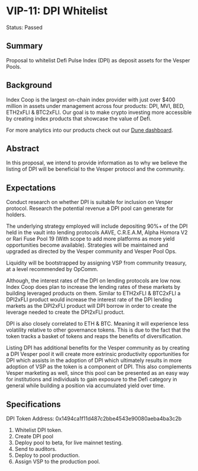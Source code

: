 # VIP-11: DPI Whitelist
Status: Passed

## Summary
Proposal to whitelist Defi Pulse Index (DPI) as deposit assets for the Vesper Pools.

## Background
Index Coop is the largest on-chain index provider with just over $400 million in assets under management across four products: DPI, MVI, BED, ETH2xFLI & BTC2xFLI. Our goal is to make crypto investing more accessible by creating index products that showcase the value of Defi.

For more analytics into our products check out our [Dune dashboard](https://dune.xyz/jdcook/Index-Coop).

## Abstract
In this proposal, we intend to provide information as to why we believe the listing of DPI will be beneficial to the Vesper protocol and the community.

## Expectations
Conduct research on whether DPI is suitable for inclusion on Vesper protocol. Research the potential revenue a DPI pool can generate for holders.

The underlying strategy employed will include depositing 90%+ of the DPI held in the vault into lending protocols AAVE, C.R.E.A.M, Alpha Homora V2 or Rari Fuse Pool 19 (With scope to add more platforms as more yield opportunities become available). Strategies will be maintained and upgraded as directed by the Vesper community and Vesper Pool Ops.

Liquidity will be bootstrapped by assigning VSP from community treasury, at a level recommended by OpComm.

Although, the interest rates of the DPI on lending protocols are low now. Index Coop does plan to increase the lending rates of these markets by building leveraged products on them. Similar to ETH2xFLI & BTC2xFLI a DPI2xFLI product would increase the interest rate of the DPI lending markets as the DPI2xFLI product will DPI borrow in order to create the leverage needed to create the DPI2xFLI product.

DPI is also closely correlated to ETH & BTC. Meaning it will experience less volatility relative to other governance tokens. This is due to the fact that the token tracks a basket of tokens and reaps the benefits of diversification.

Listing DPI has additional benefits for the Vesper community as by creating a DPI Vesper pool it will create more extrinsic productivity opportunities for DPI which assists in the adoption of DPI which ultimately results in more adoption of VSP as the token is a component of DPI. This also complements Vesper marketing as well, since this pool can be presented as an easy way for institutions and individuals to gain exposure to the Defi category in general while building a position via accumulated yield over time.

## Specifications

DPI Token Address: 0x1494ca1f11d487c2bbe4543e90080aeba4ba3c2b

1. Whitelist DPI token.
2. Create DPI pool
3. Deploy pool to beta, for live mainnet testing.
4. Send to auditors.
5. Deploy to pool production.
6. Assign VSP to the production pool.

